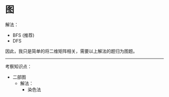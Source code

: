# 图
解法：
+ BFS (推荐)
+ DFS

因此，我只是简单的将二维矩阵相关，需要以上解法的题归为图题。

---

考察知识点：  
+ 二部图
    + 解法：
        + 染色法